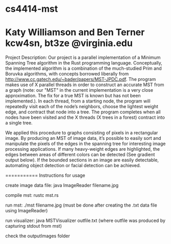 cs4414-mst
==========
Katy Williamson and Ben Terner
kcw4sn, bt3ze @virginia.edu
==========

Project Description:
Our project is a parallel implementation of a Minimum Spanning Tree algorithm in the Rust programming language. Conceptually, the implemented algorithm is a combination of the much-studied Prim and Boruvka algorithms, with concepts borrowed liberally from http://www.cc.gatech.edu/~bader/papers/MST-JPDC.pdf. The program makes use of X parallel threads in order to construct an accurate MST from a graph (note: our "MST" in the current implementation is a very close approximation. The fix for a true MST is known but has not been implemented.). In each thread, from a starting node, the program will repeatedly visit each of the node’s neighbors, choose the lightest weight edge, and contract that node into a tree. The program completes when all nodes have been visited and the X threads (X trees in a forest) contract into a single tree. 

We applied this procedure to graphs consisting of pixels in a rectangular image. By producing an MST of image data, it’s possible to easily sort and manipulate the pixels of the edges in the spanning tree for interesting image processing applications. If many heavy-weight edges are highlighted, the edges between areas of different colors can be detected (See gradient output below). If the bounded sections in an image are easily detectable, automating object detection or facial detection can be achieved.


===========
Instructions for usage

create image data file:
java ImageReader filename.jpg

compile mst:
rustc mst.rs

run mst:
./mst filename.jpg  (must be done after creating the .txt data file using ImageReader)

run visualizer:
java MSTVisualizer outfile.txt (where outfile was produced by capturing stdout from mst)

check the outputImages folder
